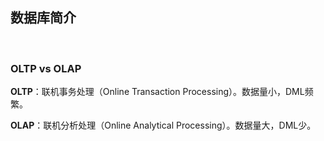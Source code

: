 ## 数据库简介
 
### OLTP vs OLAP

**OLTP**：联机事务处理（Online Transaction Processing）。数据量小，DML频繁。

**OLAP**：联机分析处理（Online Analytical Processing）。数据量大，DML少。
